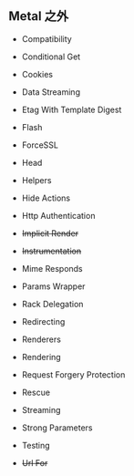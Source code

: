 ## Metal 之外

- Compatibility

- Conditional Get

- Cookies

- Data Streaming

- Etag With Template Digest

- Flash

- ForceSSL

- Head

- Helpers

- Hide Actions

- Http Authentication

- ~~Implicit Render~~

- ~~Instrumentation~~

- Mime Responds

- Params Wrapper

- Rack Delegation

- Redirecting

- Renderers

- Rendering

- Request Forgery Protection

- Rescue

- Streaming

- Strong Parameters

- Testing

- ~~Url For~~


